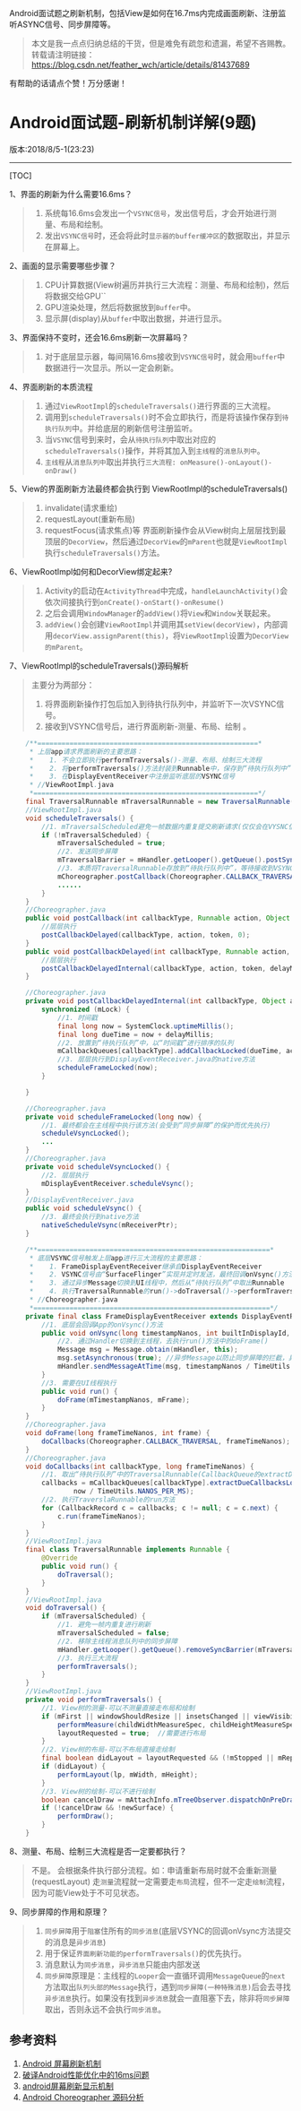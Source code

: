 Android面试题之刷新机制，包括View是如何在16.7ms内完成画面刷新、注册监听ASYNC信号、同步屏障等。

>本文是我一点点归纳总结的干货，但是难免有疏忽和遗漏，希望不吝赐教。
>转载请注明链接：https://blog.csdn.net/feather_wch/article/details/81437689

有帮助的话请点个赞！万分感谢！

# Android面试题-刷新机制详解(9题)

版本:2018/8/5-1(23:23)

---

[TOC]

1、界面的刷新为什么需要16.6ms？
>1. 系统每16.6ms会发出一个`VSYNC信号`，发出信号后，才会开始进行测量、布局和绘制。
>2. 发出`VSYNC信号`时，还会将此时`显示器的buffer缓冲区`的数据取出，并显示在屏幕上。

2、画面的显示需要哪些步骤？
>1. CPU计算数据(View树遍历并执行三大流程：测量、布局和绘制)，然后将数据交给GPU``
>2. GPU渲染处理，然后将数据放到`Buffer`中。
>3. 显示屏(display)从`buffer`中取出数据，并进行显示。

3、界面保持不变时，还会16.6ms刷新一次屏幕吗？
>1. 对于底层显示器，每间隔16.6ms接收到`VSYNC信号`时，就会用`buffer`中数据进行一次显示。所以一定会刷新。

4、界面刷新的本质流程
>1. 通过`ViewRootImpl`的`scheduleTraversals()`进行界面的三大流程。
>2. 调用到`scheduleTraversals()`时不会立即执行，而是将该操作保存到`待执行队列`中。并给底层的刷新信号注册监听。
>3. 当`VSYNC`信号到来时，会从`待执行队列`中取出对应的`scheduleTraversals()`操作，并将其加入到`主线程`的`消息队列中`。
>4. `主线程`从`消息队列中`取出并执行`三大流程: onMeasure()-onLayout()-onDraw()`

5、View的界面刷新方法最终都会执行到 ViewRootImpl的scheduleTraversals()
>1. invalidate(请求重绘)
>2. requestLayout(重新布局)
>3. requestFocus(请求焦点)等
>界面刷新操作会从View树向上层层找到最顶层的`DecorView`，然后通过`DecorView`的`mParent`也就是`ViewRootImpl`执行`scheduleTraversals()`方法。

6、ViewRootImpl如何和DecorView绑定起来?
>1. Activity的启动在`ActivityThread`中完成，`handleLaunchActivity()`会依次间接执行到`onCreate()-onStart()-onResume()`
>2. 之后会调用`WindowManager`的`addView()`将`View`和`Window`关联起来。
>3. `addView()`会创建`ViewRootImpl`并调用其`setView(decorView)`，内部调用`decorView.assignParent(this)`，将`ViewRootImpl`设置为`DecorView的mParent`。

7、ViewRootImpl的scheduleTraversals()源码解析
>主要分为两部分：
>1. 将界面刷新操作打包后加入到待执行队列中，并监听下一次VSYNC信号。
>2. 接收到VSYNC信号后，进行界面刷新-测量、布局、绘制 。
```java
    /**=======================================================*
     * 上层app请求界面刷新的主要思路：
     *    1. 不会立即执行performTraversals()-测量、布局、绘制三大流程
     *    2. 将performTraversals()方法封装到Runnable中，保存到“待执行队列中”
     *    3. 在DisplayEventReceiver中注册监听底层的VSYNC信号
     * //ViewRootImpl.java
     *========================================================*/
    final TraversalRunnable mTraversalRunnable = new TraversalRunnable();
    //ViewRootImpl.java
    void scheduleTraversals() {
        //1. mTraversalScheduled避免一帧数据内重复提交刷新请求(仅仅会在VYSNC信号后调用的doTraversal方法中置为false)
        if (!mTraversalScheduled) {
            mTraversalScheduled = true;
            //2. 发送同步屏障
            mTraversalBarrier = mHandler.getLooper().getQueue().postSyncBarrier();
            //3. 本质将TraversalRunnable存放到“待执行队列中”，等待接收到VSYNC信号后取出并执行
            mChoreographer.postCallback(Choreographer.CALLBACK_TRAVERSAL, mTraversalRunnable, null);
            ......
        }
    }
    //Choreographer.java
    public void postCallback(int callbackType, Runnable action, Object token) {
        //层层执行
        postCallbackDelayed(callbackType, action, token, 0);
    }
    public void postCallbackDelayed(int callbackType, Runnable action, Object token, long delayMillis) {
        //层层执行
        postCallbackDelayedInternal(callbackType, action, token, delayMillis);
    }

    //Choreographer.java
    private void postCallbackDelayedInternal(int callbackType, Object action, Object token, long delayMillis) {
        synchronized (mLock) {
            //1. 时间戳
            final long now = SystemClock.uptimeMillis();
            final long dueTime = now + delayMillis;
            //2. 放置到“待执行队列”中，以“时间戳”进行排序的队列
            mCallbackQueues[callbackType].addCallbackLocked(dueTime, action, token);
            //3. 层层执行到DisplayEventReceiver.java的native方法
            scheduleFrameLocked(now);
        }

    }

    //Choreographer.java
    private void scheduleFrameLocked(long now) {
        //1. 最终都会在主线程中执行该方法(会受到“同步屏障”的保护而优先执行)
        scheduleVsyncLocked();
        ...
    }
    //Choreographer.java
    private void scheduleVsyncLocked() {
        //2. 层层执行
        mDisplayEventReceiver.scheduleVsync();
    }
    //DisplayEventReceiver.java
    public void scheduleVsync() {
        //3. 最终会执行到native方法
        nativeScheduleVsync(mReceiverPtr);
    }

    /**==========================================================*
     * 底层VSYNC信号触发上层app进行三大流程的主要思路：
     *    1. FrameDisplayEventReceiver继承自DisplayEventReceiver
     *    2. VSYNC信号由“SurfaceFlinger”实现并定时发送，最终回调onVsync()方法
     *    3. 通过异步Message切换到UI线程中，然后从“待执行队列”中取出Runnable
     *    4. 执行TraversalRunnable的run()->doTraversal()->performTraversals()
     * //Choreographer.java
     *===========================================================*/
    private final class FrameDisplayEventReceiver extends DisplayEventReceiver implements Runnable {
        //1. 底层会回调App的onVsync()方法
        public void onVsync(long timestampNanos, int builtInDisplayId, int frame) {
            //2. 通过Handler切换到主线程，去执行run()方法中的doFrame()
            Message msg = Message.obtain(mHandler, this);
            msg.setAsynchronous(true); //异步Message以防止同步屏障的拦截，具有最高优先级
            mHandler.sendMessageAtTime(msg, timestampNanos / TimeUtils.NANOS_PER_MS);
        }
        //3. 需要在UI线程执行
        public void run() {
            doFrame(mTimestampNanos, mFrame);
        }
    }
    //Choreographer.java
    void doFrame(long frameTimeNanos, int frame) {
        doCallbacks(Choreographer.CALLBACK_TRAVERSAL, frameTimeNanos);
    }
    //Choreographer.java
    void doCallbacks(int callbackType, long frameTimeNanos) {
        //1. 取出“待执行队列”中的TraversalRunnable(CallbackQueue的extractDueCallbacksLocked方法)
        callbacks = mCallbackQueues[callbackType].extractDueCallbacksLocked(
                now / TimeUtils.NANOS_PER_MS);
        //2. 执行TraverslaRunnable的run方法
        for (CallbackRecord c = callbacks; c != null; c = c.next) {
            c.run(frameTimeNanos);
        }
    }
    //ViewRootImpl.java
    final class TraversalRunnable implements Runnable {
        @Override
        public void run() {
            doTraversal();
        }
    }
    //ViewRootImpl.java
    void doTraversal() {
        if (mTraversalScheduled) {
            //1. 避免一帧内重复进行刷新
            mTraversalScheduled = false;
            //2. 移除主线程消息队列中的同步屏障
            mHandler.getLooper().getQueue().removeSyncBarrier(mTraversalBarrier);
            //3. 执行三大流程
            performTraversals();
        }
    }
    //ViewRootImpl.java
    private void performTraversals() {
        //1. View树的测量-可以不测量直接走布局和绘制
        if (mFirst || windowShouldResize || insetsChanged || viewVisibilityChanged || ...) {
            performMeasure(childWidthMeasureSpec, childHeightMeasureSpec);
            layoutRequested = true;  //需要进行布局
        }
        //2. View树的布局-可以不布局直接走绘制
        final boolean didLayout = layoutRequested && (!mStopped || mReportNextDraw);
        if (didLayout) {
            performLayout(lp, mWidth, mHeight);
        }
        //3. View树的绘制-可以不进行绘制
        boolean cancelDraw = mAttachInfo.mTreeObserver.dispatchOnPreDraw() || !isViewVisible;
        if (!cancelDraw && !newSurface) {
            performDraw();
        }
    }

```

8、测量、布局、绘制三大流程是否一定要都执行？
>不是。
>会根据条件执行部分流程。如：申请重新布局时就不会重新测量(requestLayout)
>走`测量`流程就一定需要走`布局`流程，但不一定走`绘制`流程，因为可能View处于不可见状态。

9、同步屏障的作用和原理？
>1. `同步屏障`用于`阻塞`住所有的`同步消息`(底层VSYNC的回调onVsync方法提交的消息是`异步消息`)
>2. 用于保证`界面刷新功能的performTraversals()`的优先执行。
>3. 消息默认为`同步消息`，`异步消息`只能由内部发送
>4. `同步屏障`原理是：主线程的`Looper`会一直循环调用`MessageQueue`的`next`方法取出`队列头部的Message`执行，遇到`同步屏障(一种特殊消息)`后会去寻找`异步消息`执行。如果没有找到`异步消息`就会一直阻塞下去，除非将`同步屏障`取出，否则永远不会执行`同步消息`。

## 参考资料
1. [Android 屏幕刷新机制](https://www.jianshu.com/p/0d00cb85fdf3)
1. [破译Android性能优化中的16ms问题](https://www.jianshu.com/p/a769a6028e51)
1. [android屏幕刷新显示机制](https://blog.csdn.net/litefish/article/details/53939882)
1. [Android Choreographer 源码分析](https://www.jianshu.com/p/996bca12eb1d)
